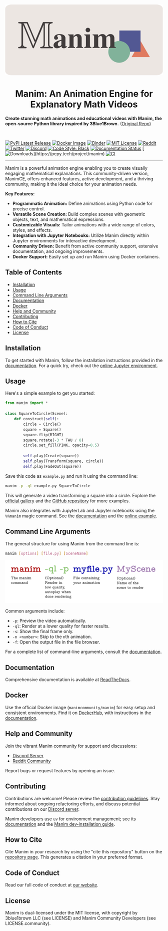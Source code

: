 <p align="center">
    <a href="https://www.manim.community/"><img src="https://raw.githubusercontent.com/ManimCommunity/manim/main/logo/cropped.png" alt="Manim Community Logo"></a>
</p>

<h1 align="center">Manim: An Animation Engine for Explanatory Math Videos</h1>

**Create stunning math animations and educational videos with Manim, the open-source Python library inspired by 3Blue1Brown.** ([Original Repo](https://github.com/ManimCommunity/manim))

<br/>

[![PyPI Latest Release](https://img.shields.io/pypi/v/manim.svg?style=flat&logo=pypi)](https://pypi.org/project/manim/)
[![Docker Image](https://img.shields.io/docker/v/manimcommunity/manim?color=%23099cec&label=docker%20image&logo=docker)](https://hub.docker.com/r/manimcommunity/manim)
[![Binder](https://mybinder.org/badge_logo.svg)](https://mybinder.org/v2/gh/ManimCommunity/jupyter_examples/HEAD?filepath=basic_example_scenes.ipynb)
[![MIT License](https://img.shields.io/badge/license-MIT-red.svg?style=flat)](http://choosealicense.com/licenses/mit/)
[![Reddit](https://img.shields.io/reddit/subreddit-subscribers/manim.svg?color=orange&label=reddit&logo=reddit)](https://www.reddit.com/r/manim/)
[![Twitter](https://img.shields.io/twitter/url/https/twitter.com/cloudposse.svg?style=social&label=Follow%20%40manim_community)](https://twitter.com/manim_community/)
[![Discord](https://img.shields.io/discord/581738731934056449.svg?label=discord&color=yellow&logo=discord)](https://www.manim.community/discord/)
[![Code Style: Black](https://img.shields.io/badge/code%20style-black-000000.svg)](https://github.com/psf/black)
[![Documentation Status](https://readthedocs.org/projects/manimce/badge/?version=latest)](https://docs.manim.community/)
[![Downloads](https://pepy.tech/badge/manim/month?)](https://pepy.tech/project/manim)
[![CI](https://github.com/ManimCommunity/manim/workflows/CI/badge.svg)](https://github.com/ManimCommunity/manim/workflows/CI/badge.svg)

<hr/>

Manim is a powerful animation engine enabling you to create visually engaging mathematical explanations. This community-driven version, ManimCE, offers enhanced features, active development, and a thriving community, making it the ideal choice for your animation needs.

**Key Features:**

*   **Programmatic Animation:** Define animations using Python code for precise control.
*   **Versatile Scene Creation:** Build complex scenes with geometric objects, text, and mathematical expressions.
*   **Customizable Visuals:** Tailor animations with a wide range of colors, styles, and effects.
*   **Integration with Jupyter Notebooks:** Utilize Manim directly within Jupyter environments for interactive development.
*   **Community Driven:** Benefit from active community support, extensive documentation, and ongoing improvements.
*   **Docker Support:** Easily set up and run Manim using Docker containers.

## Table of Contents

*   [Installation](#installation)
*   [Usage](#usage)
*   [Command Line Arguments](#command-line-arguments)
*   [Documentation](#documentation)
*   [Docker](#docker)
*   [Help and Community](#help-with-manim)
*   [Contributing](#contributing)
*   [How to Cite](#how-to-cite)
*   [Code of Conduct](#code-of-conduct)
*   [License](#license)

## Installation

To get started with Manim, follow the installation instructions provided in the [documentation](https://docs.manim.community/en/stable/installation.html).  For a quick try, check out the [online Jupyter environment](https://try.manim.community/).

## Usage

Here's a simple example to get you started:

```python
from manim import *

class SquareToCircle(Scene):
    def construct(self):
        circle = Circle()
        square = Square()
        square.flip(RIGHT)
        square.rotate(-3 * TAU / 8)
        circle.set_fill(PINK, opacity=0.5)

        self.play(Create(square))
        self.play(Transform(square, circle))
        self.play(FadeOut(square))
```

Save this code as `example.py` and run it using the command line:

```bash
manim -p -ql example.py SquareToCircle
```

This will generate a video transforming a square into a circle. Explore the [official gallery](https://docs.manim.community/en/stable/examples.html) and the [GitHub repository](example_scenes) for more examples.

Manim also integrates with JupyterLab and Jupyter notebooks using the `%%manim` magic command.  See the [documentation](https://docs.manim.community/en/stable/reference/manim.utils.ipython_magic.ManimMagic.html) and the [online example](https://mybinder.org/v2/gh/ManimCommunity/jupyter_examples/HEAD?filepath=basic_example_scenes.ipynb).

## Command Line Arguments

The general structure for using Manim from the command line is:

```bash
manim [options] [file.py] [SceneName]
```

![manim-illustration](https://raw.githubusercontent.com/ManimCommunity/manim/main/docs/source/_static/command.png)

Common arguments include:

*   `-p`: Preview the video automatically.
*   `-ql`: Render at a lower quality for faster results.
*   `-s`: Show the final frame only.
*   `-n <number>`: Skip to the `n`th animation.
*   `-f`: Open the output file in the file browser.

For a complete list of command-line arguments, consult the [documentation](https://docs.manim.community/en/stable/guides/configuration.html).

## Documentation

Comprehensive documentation is available at [ReadTheDocs](https://docs.manim.community/).

## Docker

Use the official Docker image (`manimcommunity/manim`) for easy setup and consistent environments. Find it on [DockerHub](https://hub.docker.com/r/manimcommunity/manim), with instructions in the [documentation](https://docs.manim.community/en/stable/installation/docker.html).

## Help and Community

Join the vibrant Manim community for support and discussions:

*   [Discord Server](https://www.manim.community/discord/)
*   [Reddit Community](https://www.reddit.com/r/manim/)

Report bugs or request features by opening an issue.

## Contributing

Contributions are welcome! Please review the [contribution guidelines](https://docs.manim.community/en/stable/contributing.html).  Stay informed about ongoing refactoring efforts, and discuss potential contributions on our [Discord server](https://www.manim.community/discord/).

Manim developers use `uv` for environment management; see its [documentation](https://docs.astral.sh/uv/) and the [Manim dev-installation guide](https://docs.manim.community/en/latest/contributing/development.html).

## How to Cite

Cite Manim in your research by using the "cite this repository" button on the [repository page](https://github.com/ManimCommunity/manim). This generates a citation in your preferred format.

## Code of Conduct

Read our full code of conduct at [our website](https://docs.manim.community/en/stable/conduct.html).

## License

Manim is dual-licensed under the MIT license, with copyright by 3blue1brown LLC (see LICENSE) and Manim Community Developers (see LICENSE.community).